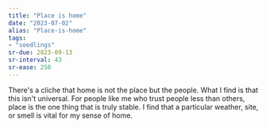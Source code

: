 ```yaml
---
title: "Place is home"
date: "2023-07-02"
alias: "Place-is-home"
tags:
- "seedlings"
sr-due: 2023-09-13
sr-interval: 43
sr-ease: 250
---
```


There's a cliche that home is not the place but the people. What I find is that this isn't universal. For people like me who trust people less than others, place is the one thing that is truly stable. I find that a particular weather, site, or smell is vital for my sense of home.